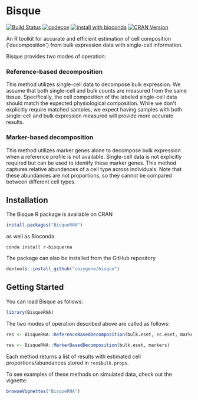 # Bisque

[![Build Status](https://travis-ci.org/cozygene/bisque.svg?branch=master)](https://travis-ci.org/cozygene/bisque)
[![codecov](https://codecov.io/gh/cozygene/bisque/branch/master/graph/badge.svg)](https://codecov.io/gh/cozygene/bisque)
[![install with bioconda](https://img.shields.io/badge/install%20with-bioconda-brightgreen.svg?style=flat)](http://bioconda.github.io/recipes/r-bisquerna/README.html)
[![CRAN Version](https://www.r-pkg.org/badges/version/BisqueRNA)](https://CRAN.R-project.org/package=BisqueRNA)


An R toolkit for accurate and efficient estimation of cell composition ('decomposition') from bulk expression data with single-cell information.

Bisque provides two modes of operation:

### Reference-based decomposition
This method utilizes single-cell data to decompose bulk expression.
We assume that both single-cell and bulk counts are measured from the same tissue.
Specifically, the cell composition of the labeled single-cell data should match the expected physiological composition.
While we don't explicitly require matched samples, we expect having samples with both single-cell and bulk expression measured will provide more accurate results.

### Marker-based decomposition
This method utilizes marker genes alone to decompose bulk expression when a reference profile is not available.
Single-cell data is not explicitly required but can be used to identify these marker genes.
This method captures relative abundances of a cell type across individuals. Note that these abundances are not proportions, so they cannot be compared between different cell types. 

## Installation

The Bisque R package is available on CRAN
```r
install.packages("BisqueRNA")
```

as well as Bioconda
```
conda install r-bisquerna
```

The package can also be installed from the GitHub repository
```r
devtools::install_github("cozygene/bisque")
```

## Getting Started
You can load Bisque as follows:

```r
library(BisqueRNA)
```

The two modes of operation described above are called as follows:

```r
res <- BisqueRNA::ReferenceBasedDecomposition(bulk.eset, sc.eset, markers)
```

```r
res <- BisqueRNA::MarkerBasedDecomposition(bulk.eset, markers)
```

Each method returns a list of results with estimated cell proportions/abundances stored in `res$bulk.props`.

To see examples of these methods on simulated data, check out the vignette:

```r
browseVignettes("BisqueRNA")
```
